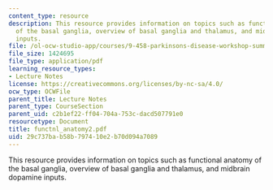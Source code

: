 ```yaml
---
content_type: resource
description: This resource provides information on topics such as functional anatomy
  of the basal ganglia, overview of basal ganglia and thalamus, and midbrain dopamine
  inputs.
file: /ol-ocw-studio-app/courses/9-458-parkinsons-disease-workshop-summer-2006/29c737bab58b797410e2b70d094a7089_functnl_anatomy2.pdf
file_size: 1424695
file_type: application/pdf
learning_resource_types:
- Lecture Notes
license: https://creativecommons.org/licenses/by-nc-sa/4.0/
ocw_type: OCWFile
parent_title: Lecture Notes
parent_type: CourseSection
parent_uid: c2b1ef22-ff04-704a-753c-dacd507791e0
resourcetype: Document
title: functnl_anatomy2.pdf
uid: 29c737ba-b58b-7974-10e2-b70d094a7089
---
```

This resource provides information on topics such as functional anatomy of the basal ganglia, overview of basal ganglia and thalamus, and midbrain dopamine inputs.